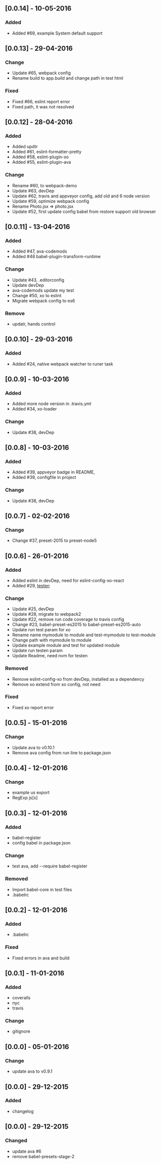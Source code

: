 ## [0.0.14] - 10-05-2016
### Added
- Added #69, example System default support


## [0.0.13] - 29-04-2016
### Change
- Update #65, webpack config
- Rename build to app.build and change path in test html

### Fixed
- Fixed #66, eslint report error
- Fixed path, it was not resolved

## [0.0.12] - 28-04-2016
### Added
- Added updtr
- Added #61, eslint-formatter-pretty
- Added #58, eslint-plugin-xo
- Added #55, eslint-plugin-ava

### Change
- Rename #60, to webpack-demo
- Update #63, devDep
- Update #62, travis and appveyor config, add old and 6 node version
- Update #59, optimize webpack config
- Rename Photo.jsx => photo.jsx
- Update #52, first update config babel from restore support old browser

## [0.0.11] - 13-04-2016
### Added
- Added #47, ava-codemods
- Added #48 babel-plugin-transform-runtime

### Change
- Update #43, .editorconfig
- Update devDep
- ava-codemods update my test
- Change #50, xo to eslint
- Migrate webpack config to es6

### Remove
- updatr, hands control

## [0.0.10] - 29-03-2016
### Added
- Added #24, native webpack watcher to runer task

## [0.0.9] - 10-03-2016
### Added
- Added more node version in .travis.yml
- Added #34, xo-loader

### Change
- Update #38, devDep

## [0.0.8] - 10-03-2016
### Added 
- Added #39, appveyor badge in README, 
- Added #39, configfile in project

### Change
- Update #38, devDep

## [0.0.7] - 02-02-2016
### Change
- Change #37, preset-2015 to preset-node5

## [0.0.6] - 26-01-2016
### Added
- Added eslint in devDep, need for eslint-config-xo-react
- Added #29, [testen](https://github.com/egoist/testen)

### Change
- Update #25, devDep
- Update #28, migrate to webpack2
- Update #22, remove run code coverage to travis config
- Change #23, babel-preset-es2015 to babel-preset-es2015-auto
- Update run test param for xo
- Rename name mymodule to module and test-mymodule to test-module 
- Change path with mymodule to module
- Update example module and test for updated module
- Update run testen param
- Update Readme, need nvm for testen


### Removed
- Remove eslint-config-xo from devDep, installed as a dependency
- Remove xo extend from xo config, not need

### Fixed
- Fixed xo report error

## [0.0.5] - 15-01-2016
### Change
- Update ava to v0.10.1
- Remove ava config from run line to package.json

## [0.0.4] - 12-01-2016
### Change
- example us export
- RegExp js[x]

## [0.0.3] - 12-01-2016
### Added
- babel-register
- config babel in package.json

### Change
- test ava, add --require babel-register

### Removed
- Import babel-core in test files
- .babelrc

## [0.0.2] - 12-01-2016
### Added
- .babelrc

### Fixed
- Fixed errors in ava and build

## [0.0.1] - 11-01-2016
### Added
- coveralls
- nyc 
- travis

### Change
- gitignore

## [0.0.0] - 05-01-2016
### Change
- update ava to v0.9.1

## [0.0.0] - 29-12-2015
### Added
- changelog

## [0.0.0] - 29-12-2015
### Changed
- update ava #6
- remove babel-presets-stage-2
